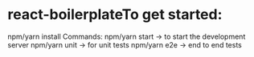 # react-boilerplateTo get started:

npm/yarn install
Commands:
npm/yarn start -> to start the development server
npm/yarn unit -> for unit tests
npm/yarn e2e -> end to end tests
